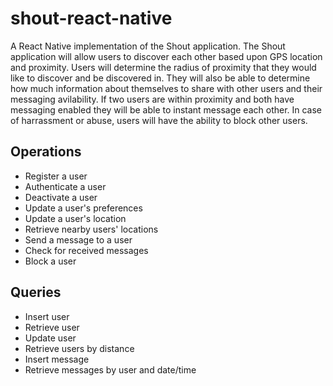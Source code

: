 # shout-react-native
A React Native implementation of the Shout application.  The Shout application will allow users to discover each other based upon GPS location and proximity.  Users will determine the radius of proximity that they would like to discover and be discovered in.  They will also be able to determine how much information about themselves to share with other users and their messaging avilability.  If two users are within proximity and both have messaging enabled they will be able to instant message each other.  In case of harrassment or abuse, users will have the ability to block other users.

## Operations
* Register a user
* Authenticate a user
* Deactivate a user
* Update a user's preferences
* Update a user's location
* Retrieve nearby users' locations
* Send a message to a user
* Check for received messages
* Block a user

## Queries
* Insert user
* Retrieve user
* Update user
* Retrieve users by distance
* Insert message
* Retrieve messages by user and date/time
